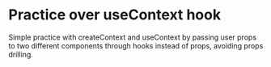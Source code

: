 # Practice over useContext hook

Simple practice with createContext and useContext by passing user props to two different components through hooks instead of props, avoiding props drilling.
